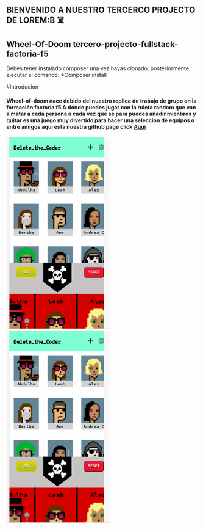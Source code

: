 ## BIENVENIDO A NUESTRO TERCERCO  PROJECTO DE LOREM:B ☠️
## Wheel-Of-Doom tercero-projecto-fullstack-factoria-f5

Debes tener instalado composer una vez hayas clonado, posteriormente ejecutar el comando:
*Composer install

#Introdución
#### Wheel-of-doom nace debido del nuestro replica de trabajo de grupo en la formación factoria f5 A dónde puedes jugar con la ruleta random que van a matar a cada persona a cada vez que se para puedes añadir mienbros y quitar es una juego muy divertido para hacer una selección de equipos o entre amigos aqui esta nuestra github page click  [Aqui](http://https://armun4.github.io/Wheel-Of-Doom/ "Aqui")
<img src="weel.gif"> <img src="weel.gif">

